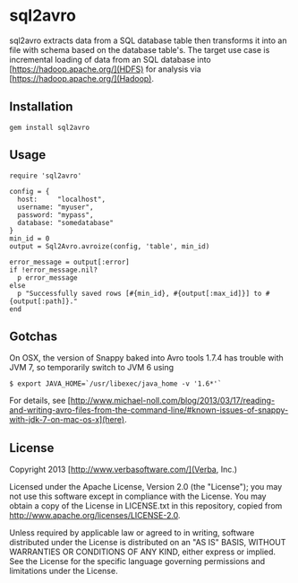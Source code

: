 # sql2avro

sql2avro extracts data from a SQL database table then transforms it into an [](Avro) file with schema based on the database table's. The target use case is incremental loading of data from an SQL database into [https://hadoop.apache.org/](HDFS) for analysis via [https://hadoop.apache.org/](Hadoop).

## Installation

    gem install sql2avro

## Usage

    require 'sql2avro'

    config = {
      host:     "localhost",
      username: "myuser",
      password: "mypass",
      database: "somedatabase"
    }
    min_id = 0
    output = Sql2Avro.avroize(config, 'table', min_id)

    error_message = output[:error]
    if !error_message.nil?
      p error_message
    else
      p "Successfully saved rows [#{min_id}, #{output[:max_id]}] to #{output[:path]}."
    end

## Gotchas

On OSX, the version of Snappy baked into Avro tools 1.7.4 has
trouble with JVM 7, so temporarily switch to JVM 6 using

    $ export JAVA_HOME=`/usr/libexec/java_home -v '1.6*'`

For details, see [http://www.michael-noll.com/blog/2013/03/17/reading-and-writing-avro-files-from-the-command-line/#known-issues-of-snappy-with-jdk-7-on-mac-os-x](here).

## License

Copyright 2013 [http://www.verbasoftware.com/](Verba, Inc.)

Licensed under the Apache License, Version 2.0 (the "License");
you may not use this software except in compliance with the License.
You may obtain a copy of the License in LICENSE.txt in this repository,
copied from http://www.apache.org/licenses/LICENSE-2.0.

Unless required by applicable law or agreed to in writing, software
distributed under the License is distributed on an "AS IS" BASIS,
WITHOUT WARRANTIES OR CONDITIONS OF ANY KIND, either express or implied.
See the License for the specific language governing permissions and
limitations under the License.

